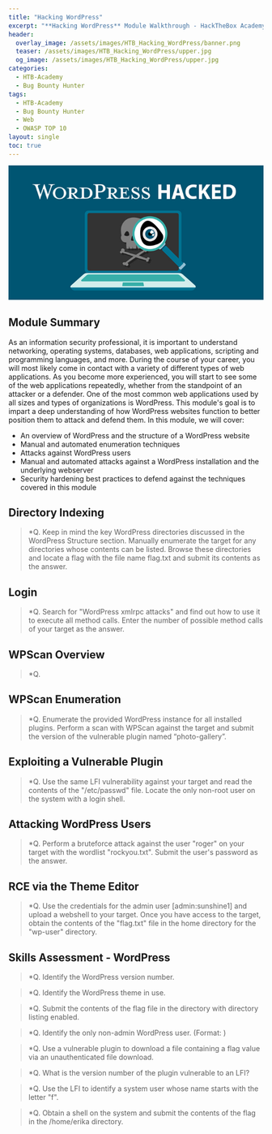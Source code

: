 ```yaml
---
title: "Hacking WordPress"
excerpt: "**Hacking WordPress** Module Walkthrough - HackTheBox Academy"
header:
  overlay_image: /assets/images/HTB_Hacking_WordPress/banner.png
  teaser: /assets/images/HTB_Hacking_WordPress/upper.jpg
  og_image: /assets/images/HTB_Hacking_WordPress/upper.jpg
categories:
  - HTB-Academy
  - Bug Bounty Hunter
tags:
  - HTB-Academy
  - Bug Bounty Hunter
  - Web
  - OWASP TOP 10
layout: single
toc: true
---
```

![image-center](\assets\images\HTB_Hacking_WordPress\upper.jpg)
## Module Summary

As an information security professional, it is important to understand networking, operating systems, databases, web applications, scripting and programming languages, and more. During the course of your career, you will most likely come in contact with a variety of different types of web applications. As you become more experienced, you will start to see some of the web applications repeatedly, whether from the standpoint of an attacker or a defender. One of the most common web applications used by all sizes and types of organizations is WordPress. This module's goal is to impart a deep understanding of how WordPress websites function to better position them to attack and defend them. In this module, we will cover:

  - An overview of WordPress and the structure of a WordPress website
  - Manual and automated enumeration techniques
  - Attacks against WordPress users
  - Manual and automated attacks against a WordPress installation and the underlying webserver
  - Security hardening best practices to defend against the techniques covered in this module

## Directory Indexing

>*Q. Keep in mind the key WordPress directories discussed in the WordPress Structure section. Manually enumerate the target for any directories whose contents can be listed. Browse these directories and locate a flag with the file name flag.txt and submit its contents as the answer.

## Login

>*Q. Search for "WordPress xmlrpc attacks" and find out how to use it to execute all method calls. Enter the number of possible method calls of your target as the answer.

## WPScan Overview

>*Q. 

## WPScan Enumeration

>*Q. Enumerate the provided WordPress instance for all installed plugins. Perform a scan with WPScan against the target and submit the version of the vulnerable plugin named “photo-gallery”.

## Exploiting a Vulnerable Plugin

>*Q. Use the same LFI vulnerability against your target and read the contents of the "/etc/passwd" file. Locate the only non-root user on the system with a login shell.

## Attacking WordPress Users

>*Q. Perform a bruteforce attack against the user "roger" on your target with the wordlist "rockyou.txt". Submit the user's password as the answer.

## RCE via the Theme Editor

>*Q. Use the credentials for the admin user [admin:sunshine1] and upload a webshell to your target. Once you have access to the target, obtain the contents of the "flag.txt" file in the home directory for the "wp-user" directory.

## Skills Assessment - WordPress

>*Q. Identify the WordPress version number.

>*Q. Identify the WordPress theme in use.

>*Q. Submit the contents of the flag file in the directory with directory listing enabled.

>*Q. Identify the only non-admin WordPress user. (Format: <first-name> <last-name>)

>*Q. Use a vulnerable plugin to download a file containing a flag value via an unauthenticated file download.

>*Q. What is the version number of the plugin vulnerable to an LFI?

>*Q. Use the LFI to identify a system user whose name starts with the letter "f".

>*Q. Obtain a shell on the system and submit the contents of the flag in the /home/erika directory.
